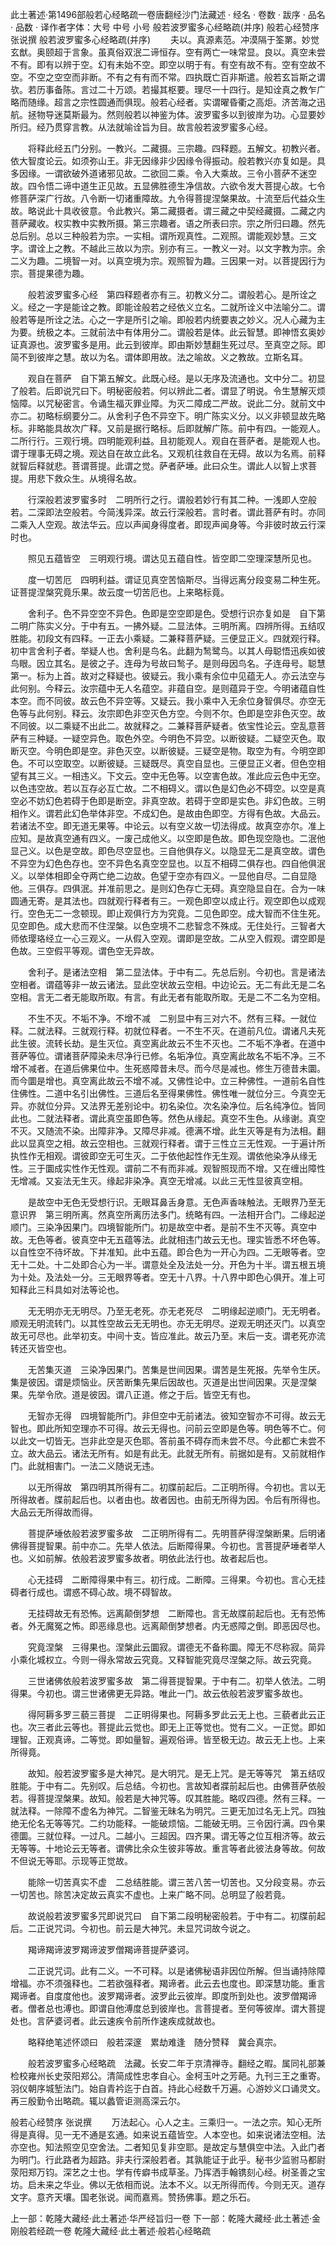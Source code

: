 此土著述·第1496部般若心经略疏一卷唐翻经沙门法藏述
· 经名 · 卷数 · 跋序
· 品名 · 品数 · 译作者字体：大号 中号 小号
般若波罗蜜多心经略疏(并序)
般若心经赞序
张说撰
般若波罗蜜多心经略疏(并序)
　　夫以。真源素范。冲漠隔于筌罤。妙觉玄猷。奥颐超于言象。虽真俗双泯二谛恒存。空有两亡一味常显。良以。真空未尝不有。即有以辨于空。幻有未始不空。即空以明于有。有空有故不有。空有空故不空。不空之空空而非断。不有之有有而不常。四执既亡百非斯遣。般若玄旨斯之谓欤。若历事备陈。言过二十万颂。若撮其枢要。理尽一十四行。是知诠真之教乍广略而随缘。超言之宗性圆通而俱现。般若心经者。实谓曜昏衢之高炬。济苦海之迅航。拯物导迷莫斯最为。然则般若以神鉴为体。波罗蜜多以到彼岸为功。心显要妙所归。经乃贯穿言教。从法就喻诠旨为目。故言般若波罗蜜多心经。

　　将释此经五门分别。一教兴。二藏摄。三宗趣。四释题。五解文。初教兴者。依大智度论云。如须弥山王。非无因缘非少因缘令得振动。般若教兴亦复如是。具多因缘。一谓欲破外道诸邪见故。二欲回二乘。令入大乘故。三令小菩萨不迷空故。四令悟二谛中道生正见故。五显佛胜德生净信故。六欲令发大菩提心故。七令修菩萨深广行故。八令断一切诸重障故。九令得菩提涅槃果故。十流至后代益众生故。略说此十具收彼意。令此教兴。第二藏摄者。谓三藏之中契经藏摄。二藏之内菩萨藏收。权实教中实教所摄。第三宗趣者。语之所表曰宗。宗之所归曰趣。然先总后别。总以三种般若为宗。一实相。谓所观真性。二观照。谓能观妙慧。三文字。谓诠上之教。不越此三故以为宗。别亦有三。一教义一对。以文字教为宗。余二义为趣。二境智一对。以真空境为宗。观照智为趣。三因果一对。以菩提因行为宗。菩提果德为趣。

　　般若波罗蜜多心经　第四释题者亦有三。初教义分二。谓般若心。是所诠之义。经之一字是能诠之教。即能诠般若之经依义立名。二就所诠义中法喻分二。谓般若等是所诠之法。心之一字是所引之喻。即般若内统要衷之妙义。况人心藏为主为要。统极之本。三就前法中有体用分二。谓般若是体。此云智慧。即神悟玄奥妙证真源也。波罗蜜多是用。此云到彼岸。即由斯妙慧翻生死过尽。至真空之际。即简不到彼岸之慧。故以为名。谓体即用故。法之喻故。义之教故。立斯名耳。

　　观自在菩萨　自下第五解文。此既心经。是以无序及流通也。文中分二。初显了般若。后即说咒曰下。明秘密般若。何以辨此二者。谓显了明说。令生慧解灭烦恼障。以咒秘密言。令诵生福灭罪业障。为灭二障成二严故。说此二分。就前文中亦二。初略标纲要分二。从舍利子色不异空下。明广陈实义分。以义非顿显故先略标。非略能具故次广释。又前是据行略标。后即就解广陈。前中有四。一能观人。二所行行。三观行境。四明能观利益。且初能观人。观自在菩萨者。是能观人也。谓于理事无碍之境。观达自在故立此名。又观机往救自在无碍。故以为名焉。前释就智后释就悲。菩谓菩提。此谓之觉。萨者萨埵。此曰众生。谓此人以智上求菩提。用悲下救众生。从境得名故。

　　行深般若波罗蜜多时　二明所行之行。谓般若妙行有其二种。一浅即人空般若。二深即法空般若。今简浅异深。故云行深般若。言时者。谓此菩萨有时。亦同二乘入人空观。故法华云。应以声闻身得度者。即现声闻身等。今非彼时故云行深时也。

　　照见五蕴皆空　三明观行境。谓达见五蕴自性。皆空即二空理深慧所见也。

　　度一切苦厄　四明利益。谓证见真空苦恼斯尽。当得远离分段变易二种生死。证菩提涅槃究竟乐果。故云度一切苦厄也。上来略标竟。

　　舍利子。色不异空空不异色。色即是空空即是色。受想行识亦复如是　自下第二明广陈实义分。于中有五。一拂外疑。二显法体。三明所离。四辨所得。五结叹胜能。初段文有四释。一正去小乘疑。二兼释菩萨疑。三便显正义。四就观行释。初中言舍利子者。举疑人也。舍利是鸟名。此翻为鹙鹭鸟。以其人母聪悟迅疾如彼鸟眼。因立其名。是彼之子。连母为号故曰鹙子。是则母因鸟名。子连母号。聪慧第一。标为上首。故对之释疑也。彼疑云。我小乘有余位中见蕴无人。亦云法空与此何别。今释云。汝宗蕴中无人名蕴空。非蕴自空。是则蕴异于空。今明诸蕴自性本空。而不同彼。故云色不异空等。又疑云。我小乘中入无余位身智俱尽。亦空无色等与此何别。释云。汝宗即色非空灭色方空。今则不尔。色即是空非色灭空。故不同彼。以二乘疑不出此二。故就释之。二兼释菩萨疑者。依宝性论云。空乱意菩萨有三种疑。一疑空异色。取色外空。今明色不异空。以断彼疑。二疑空灭色。取断灭空。今明色即是空。非色灭空。以断彼疑。三疑空是物。取空为有。今明空即色。不可以空取空。以断彼疑。三疑既尽。真空自显也。三便显正义者。但色空相望有其三义。一相违义。下文云。空中无色等。以空害色故。准此应云色中无空。以色违空故。若以互存必互亡故。二不相碍义。谓以色是幻色必不碍空。以空是真空必不妨幻色若碍于色即是断空。非真空故。若碍于空即是实色。非幻色故。三明相作义。谓若此幻色举体非空。不成幻色。是故由色即空。方得有色故。大品云。若诸法不空。即无道无果等。中论云。以有空义故一切法得成。故真空亦尔。准上应知。是故真空通有四义。一废己成他义。以空即是色故。即色现空隐也。二泯他显己义。以色是空故。即色尽空显也。三自他俱存义。以隐显无二是真空故。谓色不异空为幻色色存也。空不异色名真空空显也。以互不相碍二俱存也。四自他俱泯义。以举体相即全夺两亡绝二边故。色望于空亦有四义。一显他自尽。二自显隐他。三俱存。四俱泯。并准前思之。是则幻色存亡无碍。真空隐显自在。合为一味圆通无寄。是其法也。四就观行释者有三。一观色即空以成止行。观空即色以成观行。空色无二一念顿现。即止观俱行方为究竟。二见色即空。成大智而不住生死。见空即色。成大悲而不住涅槃。以色空境不二悲智念不殊成。无住处行。三智者大师依璎珞经立一心三观义。一从假入空观。谓即是空故。二从空入假观。谓空即是色故。三空假平等观。谓色空无异故。

　　舍利子。是诸法空相　第二显法体。于中有二。先总后别。今初也。言是诸法空相者。谓蕴等非一故云诸法。显此空状故云空相。中边论云。无二有此无是二名空相。言无二者无能取所取。有言。有此无者有能取所取。无是二不二名为空相。

　　不生不灭。不垢不净。不增不减　二别显中有三对六不。然有三释。一就位释。二就法释。三就观行释。初就位释者。一不生不灭。在道前凡位。谓诸凡夫死此生彼。流转长劫。是生灭位。真空离此故云不生不灭也。二不垢不净者。在道中菩萨等位。谓诸菩萨障染未尽净行已修。名垢净位。真空离此故名不垢不净。三不增不减者。在道后佛果位中。生死惑障昔未尽。而今尽是减也。修生万德昔未圜。而今圜是增也。真空离此故云不增不减。又佛性论中。立三种佛性。一道前名自性住佛性。二道中名引出佛性。三道后名至得果佛性。佛性唯一就位分三。今真空无异。亦就位分异。又法界无差别论中。初名染位。次名染净位。后名纯净位。皆同此也。二就法释者。谓此真空虽即色等。然色从缘起。真空不生色。从缘谢。真空不灭。又随流不染。出障非净。又障尽非减。德满不增。此生灭等是有为法相。翻此以显真空之相。故云空相也。三就观行释者。谓于三性立三无性观。一于遍计所执性作无相观。谓彼即空无可生灭。二于依他起性作无生观。谓依他染净从缘无性。三于圜成实性作无性观。谓前二不有而非减。观智照现而不增。又在缠出障性无增减。又妄法无生灭。缘起非染净。真空无增减。以此三无性显彼真空相。

　　是故空中无色无受想行识。无眼耳鼻舌身意。无色声香味触法。无眼界乃至无意识界　第三明所离。然真空所离历法多门。统略有四。一法相开合门。二缘起逆顺门。三染净因果门。四境智能所门。初是故空中者。是前不生不灭等。真空中故。无色等者。彼真空中无五蕴等法。此就相违门故云无也。理实皆悉不坏色等。以自性空不待坏故。下并准知。此中五蕴。即合色为一开心为四。二无眼等者。空无十二处。十二处即合心为一半。谓意处全及法处一分。开色为十半。谓五根五境为十处。及法处一分。三无眼界等者。空无十八界。十八界中即色心俱开。准上可知释此三科具如对法等论也。

　　无无明亦无无明尽。乃至无老死。亦无老死尽　二明缘起逆顺门。无无明者。顺观无明流转门。以其性空故云无无明也。亦无无明尽。逆观无明还灭门。以真空故无可尽也。此举初支。中间十支。皆应准此。故云乃至。末后一支。谓老死亦流转还灭皆空也。

　　无苦集灭道　三染净因果门。苦集是世间因果。谓苦是生死报。先举令生厌。集是彼因。谓是烦恼业。厌苦断集先果后因故也。灭道是出世间因果。灭是涅槃果。先举令欣。道是彼因。谓八正道。修之于后。皆空无有也。

　　无智亦无得　四境智能所门。非但空中无前诸法。彼知空智亦不可得。故云无智也。即此所知空理亦不可得。故云无得也。问前云空即是色等。明色等不亡。何以此文一切皆无。岂非此空是灭色耶。答前虽不碍存而未尝不尽。今此都亡未尝不立。故大品云。诸法无所有。如是有此无。此就无所有。前据如是有。又前就相作门。此就相害门。一法二义随说无违。

　　以无所得故　第四明其所得有二。初牒前起后。二正明所得。今初也。言以无所得故者。牒前起后也。以者由也。故者因也。由前无所得为因。令后有所得也。大品云无所得故而得。

　　菩提萨埵依般若波罗蜜多故　二正明所得有二。先明菩萨得涅槃断果。后明诸佛得菩提智果。前中亦二。先举人依法。后断障得果。今初也。言菩提萨埵者举人也。义如前解。依般若波罗蜜多故者。明依此法行也。故者起后也。

　　心无挂碍　二断障得果中有三。初行成。二断障。三得果。今初也。言心无挂碍者行成也。谓惑不碍心故。境不碍智故。

　　无挂碍故无有恐怖。远离颠倒梦想　二断障也。言无故牒前起后也。无有恐怖者。外无魔冤之怖。即恶缘息也。远离颠倒梦想者。内无惑障之倒。即恶因尽也。

　　究竟涅槃　三得果也。涅槃此云圜寂。谓德无不备称圜。障无不尽称寂。简异小乘化城权立。今则一得永常故云究竟。又释智能究竟尽涅槃之际。故云究竟。

　　三世诸佛依般若波罗蜜多故　第二得菩提智果。于中有二。初举人依法。二明得果。今初也。谓三世诸佛更无异路。唯此一门。故云依般若波罗蜜多故也。

　　得阿耨多罗三藐三菩提　二正明得果也。阿耨多罗此云无上也。三藐者此云正也。次三者此云等也。菩提此云觉也。即无上正等觉也。觉有二义。一正觉。即如理智。正观真谛。二等觉。即如量智。遍观俗谛。皆至极无边。故云无上也。上来所得竟。

　　故知。般若波罗蜜多是大神咒。是大明咒。是无上咒。是无等等咒　第五结叹胜能。于中有二。先别叹。后总结。今初也。言故知者牃前起后也。由佛菩萨依般若。得菩提涅槃果。故知。般若是大神咒等。叹其胜能。略叹四德。然有三释。一就法释。一除障不虚名为神咒。二智鉴无昧名为明咒。三更无加过名无上咒。四独绝无伦名无等等咒。二约功能释。一能破烦恼。二能破无明。三令因行满。四令果德圜。三就位释。一过凡。二越小。三超因。四齐果。谓无等之位互相济等。故云无等等。十地论云无等者。谓佛比余众生彼非等故。重言等者此彼法身等故。何故不但说无等耶。示现等正觉故。

　　能除一切苦真实不虚　二总结胜能。谓三苦八苦一切苦也。又分段变易。亦云一切苦也。除苦决定故云真实不虚也。上来广略不同。总明显了般若竟。

　　故说般若波罗蜜多咒即说咒曰　自下第二段明秘密般若。于中有二。初牒前起后。二正说咒词。今初也。前云是大神咒。未显咒词故今说之。

　　羯谛羯谛波罗羯谛波罗僧羯谛菩提萨婆诃。

　　二正说咒词。此有二义。一不可释。以是诸佛秘语非因位所解。但当诵持除障增福。亦不须强释也。二若欲强释者。羯谛者。此云去也度也。即深慧功能。重言羯谛者。自度度他也。波罗羯谛者。波罗此云彼岸。即度所到处也。波罗僧羯谛者。僧者总也溥也。即谓自他溥度总到彼岸也。言菩提者。至何等彼岸。谓大菩提处也。言萨婆诃者。此云速疾令前所作速疾成就故也。

　　略释绝笔述怀颂曰　般若深邃　累劫难逢　随分赞释　冀会真宗。

　　般若波罗蜜多心经略疏　法藏。长安二年于京清禅寺。翻经之暇。属同礼部兼检校雍州长史荥阳郑公。清简成性忠孝自心。金柯玉叶之芳葩。九刊三王之重寄。羽仪朝序城堑法门。始自青衿迄于白首。持此心经数千万遍。心游妙义口诵灵文。再三殷勤令出略疏。辄以蠡管讵测高深云尔。

般若心经赞序
张说撰
　　万法起心。心人之主。三乘归一。一法之宗。知心无所得是真得。见一无不通是玄通。如来说五蕴皆空。人本空也。如来说诸法空相。法亦空也。知法照空见空舍法。二者知见复非空耶。是故定与慧俱空中法。入此门者为明门。行此路者为超路。非夫行深般若者。其孰能证于此乎。秘书少监驸马都尉荥阳郑万钧。深艺之士也。学有传癖书成草圣。乃挥洒手翰镌刻心经。树圣善之宝坊。启未来之华业。佛以无依相而说。法本不义。以无所得而传。今则无灭。道存文字。意齐天壤。国老张说。闻而嘉焉。赞扬佛事。题之乐石。

上一部：乾隆大藏经·此土著述·华严经旨归一卷
下一部：乾隆大藏经·此土著述·金刚般若经疏一卷
乾隆大藏经·此土著述·般若心经略疏